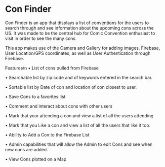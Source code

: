 # Con Finder

Con Finder is an app that displays a list of conventions for the users to search through and see information about the upcoming cons across the US. It was made to be the central hub for Comic Convention enthusiast to visit in order to see the many cons.

This app makes use of the Camera and Gallery for adding images, Firebase, User Location/GPS coordinates, as well as User Authentication through Firebase.

Features\n
• List of cons pulled from Firebase

• Searchable list by zip code and of keywords entered in the search bar.

• Sortable list by Date of con and location of con closest to user.

• Save Cons to a favorites list

• Comment and interact about cons with other users

• Mark that your attending a con and view a list of all the users attending

• Mark that you Like a con and view a list of all the users that like it too.

• Ability to Add a Con to the Firebase List

• Admin capabilities that will allow the Admin to edit Cons and see when new cons are added.

• View Cons plotted on a Map
